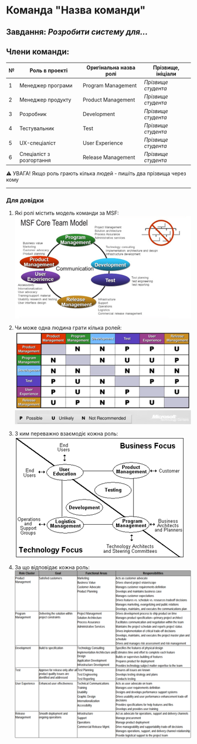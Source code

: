 # Команда "**Назва команди**"

## Завдання: *Розробити систему для...*

## Члени команди:

|№  | Роль в проекті            | Оригінальна назва ролі    | Прізвище, ініціали         |
|---|---------------------------|---------------------------|---------------------------|
| 1 | Менеджер програми         | Program Management        | *Прізвище студента*        |
| 2 | Менеджер продукту         | Product Management        | *Прізвище студента*        |
| 3 | Розробник                 | Development               | *Прізвище студента*        |
| 4 | Тестувальник              | Test                      | *Прізвище студента*        |
| 5 | UX-спеціаліст             | User Experience           | *Прізвище студента*        |
| 6 | Спеціаліст з розгортання  | Release Management        | *Прізвище студента*        |

:warning: УВАГА! Якщо роль грають кілька людей - пишіть два прізвища через кому

---
### Для довідки
1. Які ролі містить модель команди за MSF:
![MSF Team model](/docs/images/resources/MSF%20team%20model.jpg)

2. Чи може одна людина грати кілька ролей:
![MSF Team model](/docs/images/resources/MSF%20roles%20combinations.png)

1. З ким переважно взаємодіє кожна роль:
![MSF Team model](/docs/images/resources/MSF%20roles%20focus.gif)

1. За що відповідає кожна роль:
![MSF Team model](/docs/images/resources/MSF%20roles%20responsibilities.png)